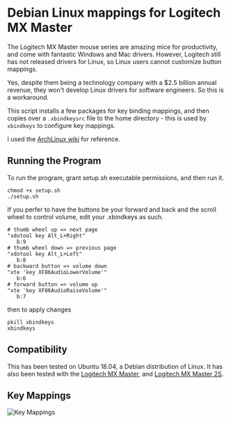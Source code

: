 # Debian Linux mappings for Logitech MX Master 

The Logitech MX Master mouse series are amazing mice for productivity, and come with fantastic Windows and Mac drivers. However, Logitech still has not released drivers for Linux, so Linux users cannot customize button mappings.

Yes, despite them being a technology company with a $2.5 billion annual revenue, they won't develop Linux drivers for software engineers. So this is a workaround.

This script installs a few packages for key binding mappings, and then copies over a ```.xbindkeysrc``` file to the home directory - this is used by ```xbindkeys``` to configure key mappings. 

I used the [ArchLinux wiki](https://wiki.archlinux.org/index.php/Logitech_MX_Master) for reference.  

## Running the Program
To run the program, grant setup.sh executable permissions, and then run it.

```
chmod +x setup.sh
./setup.sh
```
If you perfer to have the buttons be your forward and back and the scroll wheel to control volume, edit your .xbindkeys as such.

```
# thumb wheel up => next page
"xdotool key Alt_L+Right"
   b:9
# thumb wheel down => previous page       
"xdotool key Alt_L+Left"
   b:8
# backward button => volume down
"xte 'key XF86AudioLowerVolume'"
   b:6
# forward button => volume up         
"xte 'key XF86AudioRaiseVolume'"
   b:7
```

then to apply changes

```
pkill xbindkeys
xbindkeys
```
## Compatibility
This has been tested on Ubuntu 18.04, a Debian distribution of Linux. It has also been tested with the [Logitech MX Master](https://amzn.to/2Cn3kjC), and [Logitech MX Master 2S](https://amzn.to/2CONteP).

## Key Mappings
![Key Mappings](http://brianlam.me/assets/images/blog/1539816345.png "Key Mappings")
